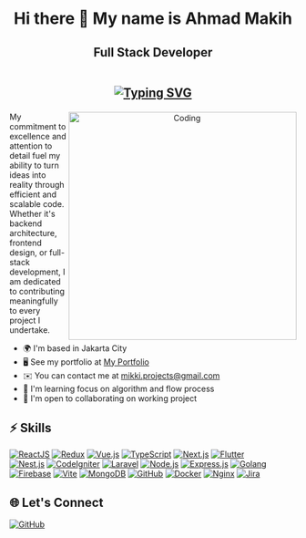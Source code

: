 <h1 align="center">Hi there 👋 My name is Ahmad Makih</h1>
<!-- ================================================================================================================================== -->
<h2 align="center">
  Full Stack Developer
	<br/>
	  <br/>
	<p align="center">
<a href="https://git.io/typing-svg"><img src="https://readme-typing-svg.herokuapp.com?font=Roboto+Mono&size=20&pause=1000&color=4F46E5&background=58FF4A00&center=true&random=false&width=600&lines=Keep+Learning%2C+Keep+Doing;Planned+project+are+the+main+ones;From+Indonesia%2C+INA" alt="Typing SVG" /></a>
	</p>
<!-- <p align="center"><img src="https://komarev.com/ghpvc/?username=AhmadMakih&color=green&style=flat-square" alt="AhmadMakih" /> </p></p> -->
</h2>
<!-- -------------------- -->
<!-- <img align="right" alt="Coding" width="340" style="border-radius:20px;"
	src="https://i.ibb.co/2ssF0C8/ok123.gif"> -->

<p align="center"> 
   <img align="right" alt="Coding" width="400" src="https://github-readme-stats.vercel.app/api/top-langs/?username=ahmadmakih&layout=compact&text_color=daf7dc&bg_color=171717&border_color=262626">
</p>

My commitment to excellence and attention to detail fuel my ability to turn ideas into reality through efficient and scalable code. Whether it's backend architecture, frontend design, or full-stack development, I am dedicated to contributing meaningfully to every project I undertake.

-   🌍  I'm based in Jakarta City
-   🖥️  See my portfolio at [My Portfolio](https://mikki.id/)
-   ✉️  You can contact me at [mikki.projects@gmail.com](mailto:mikki.projects@gmail.com)
-   🧠  I'm learning focus on algorithm and flow process
-   🤝  I'm open to collaborating on working project

##


## ⚡ Skills 

<div align="left">
	<div>
<a href="#"><img src="https://img.shields.io/badge/-ReactJS-%2361DAFB?style=badge&logo=react&logoColor=000000&labelColor=%2361DAFB&color=%23F7F7F7" alt="ReactJS"></a>
<a href="#"><img src="https://img.shields.io/badge/-Redux-%23764ABC?style=badge&logo=redux&logoColor=FFFFFF&labelColor=%23764ABC&color=%23F7F7F7" alt="Redux"></a>
<a href="#"><img src="https://img.shields.io/badge/-Vue.js-%234FC08D?style=badge&logo=vue.js&logoColor=FFFFFF&labelColor=%234FC08D&color=%23F7F7F7" alt="Vue.js"></a>
<a href="#"><img src="https://img.shields.io/badge/-TypeScript-%23007ACC?style=badge&logo=typescript&logoColor=FFFFFF&labelColor=%23007ACC&color=%23F7F7F7" alt="TypeScript"></a>
<a href="#"><img src="https://img.shields.io/badge/-Next.js-%23000000?style=badge&logo=next.js&logoColor=FFFFFF&labelColor=%23000000&color=%23F7F7F7" alt="Next.js"></a>
<a href="#"><img src="https://img.shields.io/badge/-Flutter-%2302569B?style=badge&logo=flutter&logoColor=FFFFFF&labelColor=%2302569B&color=%23F7F7F7" alt="Flutter"></a>
</div>
<div>
<a href="#"><img src="https://img.shields.io/badge/-Nest.js-%23E0234E?style=badge&logo=nestjs&logoColor=FFFFFF&labelColor=%23E0234E&color=%23F7F7F7" alt="Nest.js"></a>
<a href="#"><img src="https://img.shields.io/badge/-CodeIgniter-%23EF4223?style=badge&logo=codeigniter&logoColor=FFFFFF&labelColor=%23EF4223&color=%23F7F7F7" alt="CodeIgniter"></a>
<a href="#"><img src="https://img.shields.io/badge/-Laravel-%23FF2D20?style=badge&logo=laravel&logoColor=FFFFFF&labelColor=%23FF2D20&color=%23F7F7F7" alt="Laravel"></a>
<a href="#"><img src="https://img.shields.io/badge/-Node.js-%23339933?style=badge&logo=node.js&logoColor=FFFFFF&labelColor=%23339933&color=%23F7F7F7" alt="Node.js"></a>
<a href="#"><img src="https://img.shields.io/badge/-Express.js-%23000000?style=badge&logo=express&logoColor=FFFFFF&labelColor=%23000000&color=%23F7F7F7" alt="Express.js"></a>
<a href="#"><img src="https://img.shields.io/badge/-Golang-%2300ADD8?style=badge&logo=go&logoColor=FFFFFF&labelColor=%2300ADD8&color=%23F7F7F7" alt="Golang"></a>
</div><div>
<a href="#"><img src="https://img.shields.io/badge/-Firebase-%23FFCA28?style=badge&logo=firebase&logoColor=000000&labelColor=%23FFCA28&color=%23F7F7F7" alt="Firebase"></a>
<a href="#"><img src="https://img.shields.io/badge/-Vite-%23646CFF?style=badge&logo=vite&logoColor=FFFFFF&labelColor=%23646CFF&color=%23F7F7F7" alt="Vite"></a>
<a href="#"><img src="https://img.shields.io/badge/-MongoDB-%2347A248?style=badge&logo=mongodb&logoColor=FFFFFF&labelColor=%2347A248&color=%23F7F7F7" alt="MongoDB"></a>
<a href="#"><img src="https://img.shields.io/badge/-GitHub-%23181717?style=badge&logo=github&logoColor=FFFFFF&labelColor=%23181717&color=%23F7F7F7" alt="GitHub"></a>
<a href="#"><img src="https://img.shields.io/badge/-Docker-%232496ED?style=badge&logo=docker&logoColor=FFFFFF&labelColor=%232496ED&color=%23F7F7F7" alt="Docker"></a>
<a href="#"><img src="https://img.shields.io/badge/-Nginx-%23009639?style=badge&logo=nginx&logoColor=FFFFFF&labelColor=%23009639&color=%23F7F7F7" alt="Nginx"></a>
<a href="#"><img src="https://img.shields.io/badge/-Jira-%230052CC?style=badge&logo=jira&logoColor=FFFFFF&labelColor=%230052CC&color=%23F7F7F7" alt="Jira"></a>
</div>



## 🌐 Let's Connect


<div align="left">
  <a href="https://github.com/ahmadmakih">
    <img src="https://img.shields.io/badge/GitHub-121013?style=for-the-badge&logo=github" alt="GitHub">
</a>
</div>

<br/>
